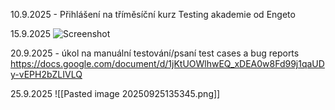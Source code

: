 10.9.2025 - Přihlášení na tříměsíční  kurz Testing akademie od Engeto

15.9.2025
![Screenshot](pics/3)

20.9.2025 - úkol na manuální testování/psaní test cases a bug reports
https://docs.google.com/document/d/1jKtUOWlhwEQ_xDEA0w8Fd99j1qaUDy-vEPH2bZLIVLQ

25.9.2025
![[Pasted image 20250925135345.png]]
